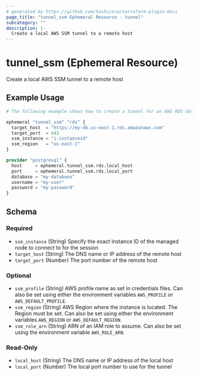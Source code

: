 ```yaml
---
# generated by https://github.com/hashicorp/terraform-plugin-docs
page_title: "tunnel_ssm Ephemeral Resource - tunnel"
subcategory: ""
description: |-
  Create a local AWS SSM tunnel to a remote host
---
```


# tunnel_ssm (Ephemeral Resource)

Create a local AWS SSM tunnel to a remote host

## Example Usage

```terraform
# The following example shows how to create a tunnel for an AWS RDS database.

ephemeral "tunnel_ssm" "rds" {
  target_host  = "https://my-db.us-east-1.rds.amazonaws.com"
  target_port  = 443
  ssm_instance = "i-instanceid"
  ssm_region   = "us-east-1"
}

provider "postgresql" {
  host     = ephemeral.tunnel_ssm.rds.local_host
  port     = ephemeral.tunnel_ssm.rds.local_port
  database = "my-database"
  username = "my-user"
  password = "my-password"
}
```

<!-- schema generated by tfplugindocs -->
## Schema

### Required

- `ssm_instance` (String) Specify the exact Instance ID of the managed node to connect to for the session
- `target_host` (String) The DNS name or IP address of the remote host
- `target_port` (Number) The port number of the remote host

### Optional

- `ssm_profile` (String) AWS profile name as set in credentials files. Can also be set using either the environment variables `AWS_PROFILE` or `AWS_DEFAULT_PROFILE`.
- `ssm_region` (String) AWS Region where the instance is located. The Region must be set. Can also be set using either the environment variables `AWS_REGION` or `AWS_DEFAULT_REGION`.
- `ssm_role_arn` (String) ARN of an IAM role to assume. Can also be set using the environment variable `AWS_ROLE_ARN`.

### Read-Only

- `local_host` (String) The DNS name or IP address of the local host
- `local_port` (Number) The local port number to use for the tunnel
